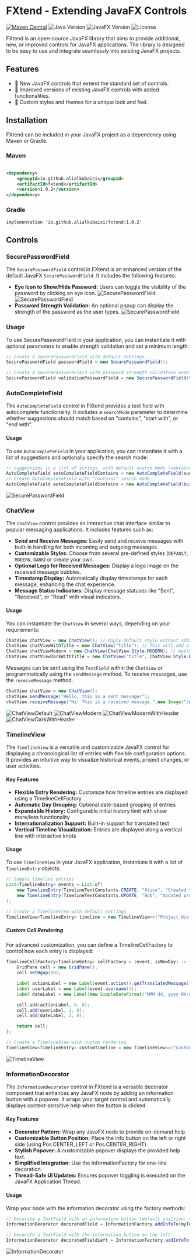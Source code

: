 # FXtend - Extending JavaFX Controls

[![Maven Central](https://img.shields.io/maven-central/v/io.github.alialkubaisi/fxtend.svg?label=Maven%20Central)](https://central.sonatype.com/artifact/io.github.alialkubaisi/fxtend/1.0.2)
![Java Version](https://img.shields.io/badge/Java-%3E%3D%2017-blue)
![JavaFX Version](https://img.shields.io/badge/JavaFX-%2022-blue)
![License](https://img.shields.io/badge/License-Apache%202.0-green)

FXtend is an open-source JavaFX library that aims to provide additional, new, or improved controls for JavaFX
applications. The library is designed to be easy to use and integrate seamlessly into existing JavaFX projects.

## Features

- 🚀 New JavaFX controls that extend the standard set of controls.
- 🔄 Improved versions of existing JavaFX controls with added functionalities.
- 🎨 Custom styles and themes for a unique look and feel.

## Installation

FXtend can be included in your JavaFX project as a dependency using Maven or Gradle.

### Maven

```xml

<dependency>
    <groupId>io.github.alialkubaisi</groupId>
    <artifactId>fxtend</artifactId>
    <version>1.0.2</version>
</dependency>
```

### Gradle

```
implementation 'io.github.alialkubaisi:fxtend:1.0.2'
```

## Controls

### SecurePasswordField

The `SecurePasswordField` control in FXtend is an enhanced version of the default JavaFX `SecurePasswordField`. It
includes the following features:

- **Eye Icon to Show/Hide Password:** Users can toggle the visibility of the password by clicking an eye icon.
  ![SecurePasswordField](fxtend-demo/images/password_field_masked.png)
  ![SecurePasswordField](fxtend-demo/images/password_field_unmasked.png)
- **Password Strength Validation:** An optional popup can display the strength of the password as the user types.
  ![SecurePasswordField](fxtend-demo/images/password_strength_popup.gif)

### Usage

To use SecurePasswordField in your application, you can instantiate it with optional parameters to enable strength
validation and set a minimum length:

```java
// Create a SecurePasswordField with default settings
SecurePasswordField passwordField = new SecurePasswordField();

// Create a SecurePasswordField with password strength validation enabled
SecurePasswordField validationPasswordField = new SecurePasswordField(true, 12);
```

### AutoCompleteField

The `AutoCompleteField` control in FXtend provides a text field with autocomplete functionality. It includes
a `searchMode` parameter to determine whether suggestions should match based on "contains", "start with", or "end
with".<br />

#### Usage

To use `AutoCompleteField` in your application, you can instantiate it with a list of suggestions and optionally specify
the search mode:

```java
// suggestions is a list of strings, with default search mode (contains)
AutoCompleteField autoCompleteFieldContains = new AutoCompleteField(suggestions);
// Create AutoCompleteField with "contains" search mode
AutoCompleteField autoCompleteFieldContains = new AutoCompleteField(buildSuggestions(), SearchMode.CONTAINS);
```

![SecurePasswordField](fxtend-demo/images/auto_complete_fields.gif)

### ChatView

The `ChatView` control provides an interactive chat interface similar to popular messaging applications. It includes
features such as:

- **Send and Receive Messages:** Easily send and receive messages with built-in handling for both incoming and outgoing
  messages.
- **Customizable Styles:** Choose from several pre-defined styles (`DEFAULT`, `MODERN`, `DARK`) or create your own.
- **Optional Logo for Received Messages:** Display a logo image on the received message bubbles.
- **Timestamp Display:** Automatically display timestamps for each message, enhancing the chat experience.
- **Message Status Indicators:** Display message statuses like "Sent", "Received", or "Read" with visual indicators.

#### Usage

You can instantiate the `ChatView` in several ways, depending on your requirements:

```java
ChatView chatView = new ChatView(); // Apply default style without adding header
ChatView chatViewWithTitle = new ChatView("title"); // This will add a header in the chat view
ChatView chatViewModern = new ChatView(ChatView.Style.MODERN); // Apply modern style without adding header
ChatView chatViewDarkWithTitle = new ChatView("title", ChatView.Style.DARK); // Apply dark style with title as header
```

Messages can be sent using the `TextField` within the `ChatView` or programmatically using the `sendMessage` method. To
receive messages, use the `receiveMessage` method.

```java
ChatView chatView = new ChatView();
chatView.sendMessage("Hello, this is a sent message!");
chatView.receiveMessage("Hi! This is a received message.",new Image("/path/to/logo.png")); // Received message with optional logo
```
![ChatViewDefault](fxtend-demo/images/chat_view_default.png)
![ChatViewModern](fxtend-demo/images/chat_view_modern.png)
![ChatViewModernWithHeader](fxtend-demo/images/chat_view_modern_header.png)
![ChatViewDarkWithHeader](fxtend-demo/images/chat_view_dark_header.png)

### TimelineView

The `TimelineView` is a versatile and customizable JavaFX control for displaying a chronological list of entries with 
flexible configuration options. It provides an intuitive way to visualize historical events, project changes, or user activities.

#### Key Features

- **Flexible Entry Rendering:** Customize how timeline entries are displayed using a TimelineCellFactory
- **Automatic Day Grouping:** Optional date-based grouping of entries
- **Expandable History:** Configurable initial history limit with show more/less functionality
- **Internationalization Support:** Built-in support for translated text
- **Vertical Timeline Visualization:** Entries are displayed along a vertical line with interactive knots

#### Usage

To use `TimelineView` in your JavaFX application, instantiate it with a list of `TimelineEntry` objects:

```java
// Sample timeline entries
List<TimelineEntry> events = List.of(
    new TimelineEntry(TimelineTextConstants.CREATE, "Alice", "Created the project repository.", new Date()),
    new TimelineEntry(TimelineTextConstants.UPDATE, "Bob", "Updated project requirements.", new Date())
);

// Create a TimelineView with default settings
TimelineView<TimelineEntry> timeline = new TimelineView<>("Project History", events);
```
##### Custom Cell Rendering
For advanced customization, you can define a TimelineCellFactory to control how each entry is displayed:

```java
TimelineCellFactory<TimelineEntry> cellFactory = (event, isNewDay) -> {
    GridPane cell = new GridPane();
    cell.setHgap(10);

    Label actionLabel = new Label(event.action().getTranslatedMessage());
    Label userLabel = new Label(event.username());
    Label dateLabel = new Label(new SimpleDateFormat("MMM dd, yyyy HH:mm").format(event.date()));

    cell.add(actionLabel, 0, 0);
    cell.add(userLabel, 1, 0);
    cell.add(dateLabel, 2, 0);

    return cell;
};

// Create a TimelineView with custom rendering
TimelineView<TimelineEntry> customTimeline = new TimelineView<>("Custom History", events, cellFactory, TimelineEntry::date);
```
![TimelineView](fxtend-demo/images/timeline.gif)

### InformationDecorator
The `InformationDecorator` control in FXtend is a versatile decorator component that enhances any JavaFX node by adding 
an information button with a popover. It wraps your target control and automatically displays context-sensitive help 
when the button is clicked.

#### Key Features

- **Decorator Pattern:** Wrap any JavaFX node to provide on-demand help.
- **Customizable Button Position:** Place the info button on the left or right side (using Pos.CENTER_LEFT or Pos.CENTER_RIGHT).
- **Stylish Popover:** A customizable popover displays the provided help text.
- **Simplified Integration:** Use the InformationFactory for one-line decoration.
- **Thread-Safe UI Updates:** Ensures popover toggling is executed on the JavaFX Application Thread.

#### Usage
Wrap your node with the information decorator using the factory methods:

```java 
// Decorate a TextField with an information button (default position: right)
InformationDecorator decoratedField = InformationFactory.addInfoTo(myTextField, "Enter your email address for account recovery.");

// Decorate a TextField with the information button on the left
InformationDecorator decoratedFieldLeft = InformationFactory.addInfoTo(myTextField, "Enter your full name as shown on official documents.", Pos.CENTER_LEFT);
```

![InformationDecorator](fxtend-demo/images/info-decorator.png)